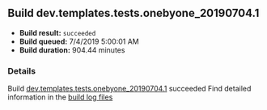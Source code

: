 ## Build dev.templates.tests.onebyone_20190704.1
- **Build result:** `succeeded`
- **Build queued:** 7/4/2019 5:00:01 AM
- **Build duration:** 904.44 minutes
### Details
Build [dev.templates.tests.onebyone_20190704.1](https://winappstudio.visualstudio.com/web/build.aspx?pcguid=a4ef43be-68ce-4195-a619-079b4d9834c2&builduri=vstfs%3a%2f%2f%2fBuild%2fBuild%2f29104) succeeded
Find detailed information in the [build log files](https://uwpctdiags.blob.core.windows.net/buildlogs/dev.templates.tests.onebyone_20190704.1_logs.zip)
